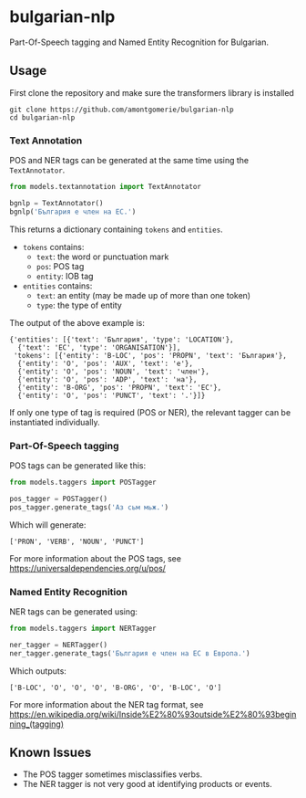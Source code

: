 # bulgarian-nlp

Part-Of-Speech tagging and Named Entity Recognition for Bulgarian.

## Usage

First clone the repository and make sure the transformers library is installed
```
git clone https://github.com/amontgomerie/bulgarian-nlp
cd bulgarian-nlp
```

### Text Annotation
POS and NER tags can be generated at the same time using the `TextAnnotator`.
```python
from models.textannotation import TextAnnotator

bgnlp = TextAnnotator()
bgnlp('България е член на ЕС.')
```
This returns a dictionary containing `tokens` and `entities`. 
- `tokens` contains:
  - `text`: the word or punctuation mark
  - `pos`: POS tag
  - `entity`: IOB tag
- `entities` contains:
  - `text`: an entity (may be made up of more than one token)
  - `type`: the type of entity
  
The output of the above example is:
```
{'entities': [{'text': 'България', 'type': 'LOCATION'},
  {'text': 'ЕС', 'type': 'ORGANISATION'}],
 'tokens': [{'entity': 'B-LOC', 'pos': 'PROPN', 'text': 'България'},
  {'entity': 'O', 'pos': 'AUX', 'text': 'е'},
  {'entity': 'O', 'pos': 'NOUN', 'text': 'член'},
  {'entity': 'O', 'pos': 'ADP', 'text': 'на'},
  {'entity': 'B-ORG', 'pos': 'PROPN', 'text': 'ЕС'},
  {'entity': 'O', 'pos': 'PUNCT', 'text': '.'}]}
```
If only one type of tag is required (POS or NER), the relevant tagger can be instantiated individually.
### Part-Of-Speech tagging
POS tags can be generated like this:
```python
from models.taggers import POSTagger

pos_tagger = POSTagger()
pos_tagger.generate_tags('Аз сьм мьж.')
```
Which will generate:
```
['PRON', 'VERB', 'NOUN', 'PUNCT']
```
For more information about the POS tags, see https://universaldependencies.org/u/pos/

### Named Entity Recognition
NER tags can be generated using:
```python
from models.taggers import NERTagger

ner_tagger = NERTagger()
ner_tagger.generate_tags('България е член на ЕС в Европа.')
```
Which outputs:
```
['B-LOC', 'O', 'O', 'O', 'B-ORG', 'O', 'B-LOC', 'O']
```
For more information about the NER tag format, see https://en.wikipedia.org/wiki/Inside%E2%80%93outside%E2%80%93beginning_(tagging)

## Known Issues
- The POS tagger sometimes misclassifies verbs.
- The NER tagger is not very good at identifying products or events.
